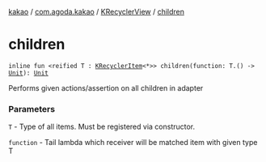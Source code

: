 [kakao](../../index.md) / [com.agoda.kakao](../index.md) / [KRecyclerView](index.md) / [children](.)

# children

`inline fun <reified T : `[`KRecyclerItem`](../-k-recycler-item/index.md)`<*>> children(function: T.() -> `[`Unit`](https://kotlinlang.org/api/latest/jvm/stdlib/kotlin/-unit/index.html)`): `[`Unit`](https://kotlinlang.org/api/latest/jvm/stdlib/kotlin/-unit/index.html)

Performs given actions/assertion on all children in adapter

### Parameters

`T` - Type of all items. Must be registered via constructor.

`function` - Tail lambda which receiver will be matched item with given type T